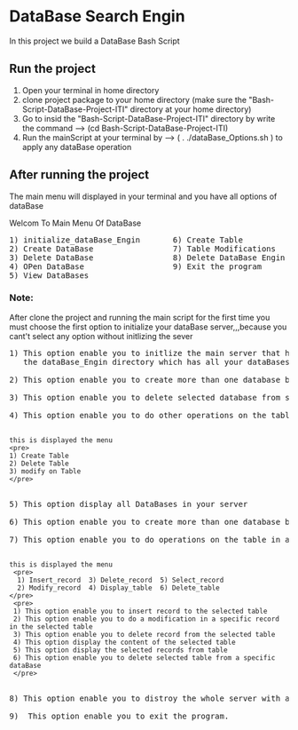 # DataBase Search Engin
 In this project we build a DataBase Bash Script 
## Run the project
1. Open your terminal in home directory
2. clone project package to your home directory (make sure the "Bash-Script-DataBase-Project-ITI" directory at your home    directory)
3. Go to insid the "Bash-Script-DataBase-Project-ITI" directory by write the command --> (cd Bash-Script-DataBase-Project-ITI)
4. Run the mainScript at your terminal by --> ( . ./dataBase_Options.sh ) to apply any dataBase operation

## After running the project
The main menu will displayed in your terminal and you have all options of dataBase 

Welcom To Main Menu Of DataBase
<pre>
1) initialize_dataBase_Engin       6) Create Table
2) Create DataBase                 7) Table Modifications
3) Delete DataBase                 8) Delete DataBase Engin
4) OPen DataBase                   9) Exit the program
5) View DataBases
</pre>

### Note:
After clone the project and running the main script for the first time you must choose the first option to initialize your dataBase server,,,because you cant't select any option without initlizing the sever

<pre>
1) This option enable you to initlize the main server that have all the DataBases ,,, after choosing this option automaticaly
   the dataBase_Engin directory which has all your dataBases will created.
   
2) This option enable you to create more than one database but with different names

3) This option enable you to delete selected database from server

4) This option enable you to do other operations on the table in a specific dataBase 
    </pre>
    this is displayed the menu 
    <pre>
    1) Create Table
    2) Delete Table
    3) modify on Table
    </pre>
   <pre> 
5) This option display all DataBases in your server

6) This option enable you to create more than one database but with different names

7) This option enable you to do operations on the table in a specific dataBase 
    </pre>
    this is displayed the menu 
     <pre>
      1) Insert_record  3) Delete_record  5) Select_record
      2) Modify_record  4) Display_table  6) Delete_table
    </pre>
     <pre>
     1) This option enable you to insert record to the selected table
     2) This option enable you to do a modification in a specific record in the selected table
     3) This option enable you to delete record from the selected table
     4) This option display the content of the selected table
     5) This option display the selected records from table 
     6) This option enable you to delete selected table from a specific dataBase
     </pre>
 <pre>    
8) This option enable you to distroy the whole server with all the databases in it 

9)  This option enable you to exit the program.

</pre>
